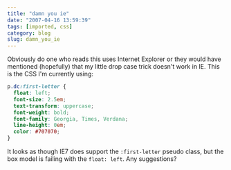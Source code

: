 ```yaml
---
title: "damn you ie"
date: "2007-04-16 13:59:39"
tags: [imported, css]
category: blog
slug: damn_you_ie
---
```


Obviously do one who reads this uses Internet Explorer or they would have mentioned (hopefully) that my little drop case trick doesn't work in IE. This is the CSS I'm currently using:

```css
p.dc:first-letter {
  float: left;
  font-size: 2.5em;
  text-transform: uppercase;
  font-weight: bold;
  font-family: Georgia, Times, Verdana;
  line-height: 0em;
  color: #707070;
}
```

It looks as though IE7 does support the `:first-letter` pseudo class, but the box model is failing with the `float: left`. Any suggestions?
